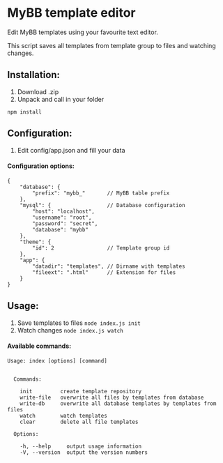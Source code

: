 MyBB template editor
=================================
Edit MyBB templates using your favourite text editor.

This script saves all templates from template group to files and watching changes.

## Installation:
1. Download .zip
2. Unpack and call in your folder
```shell
npm install
```

## Configuration:
1. Edit config/app.json and fill your data

#### Configuration options:
```shell
{
	"database": {
		"prefix": "mybb_" 		// MyBB table prefix
	},
	"mysql": { 					// Database configuration
		"host": "localhost",
		"username": "root",
		"password": "secret",
		"database": "mybb"
	},
	"theme": {
		"id": 2					// Template group id
	},
	"app": {
		"datadir": "templates",	// Dirname with templates
		"fileext": ".html"		// Extension for files
	}
}
```

## Usage:

1. Save templates to files ``` node index.js init ```
2. Watch changes ``` node index.js watch ```

#### Available commands:
```shell
Usage: index [options] [command]


  Commands:

    init         create template repository
    write-file   overwrite all files by templates from database
    write-db     overwrite all database templates by templates from files
    watch        watch templates
    clear        delete all file templates

  Options:

    -h, --help     output usage information
    -V, --version  output the version numbers
```
